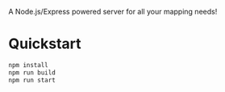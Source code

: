 A Node.js/Express powered server for all your mapping needs!

# Quickstart

```sh
npm install
npm run build
npm run start
```
